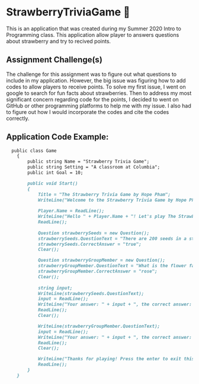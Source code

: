 # StrawberryTriviaGame :strawberry:
This is an application that was created during my Summer 2020 Intro to Programming class. This application allow player to answers questions about
strawberry and try to recived points.

## Assignment Challenge(s)
The challenge for this assignment was to figure out what questions to include in my application. However, the big issue was figuring how to add codes to allow players to receive points. To solve my first issue, I went on google to search for fun facts about strawberries. Then to address my most significant concern regarding code for the points, I decided to went on GitHub or other programming platforms to help me with my issue. I also had to figure out how I would incorporate the codes and cite the codes correctly.


## Application Code Example:

```markdown
  public class Game
    {
        public string Name = "Strawberry Trivia Game";
        public string Setting = "A classroom at Columbia";
        public int Goal = 10;

        public void Start()
        {
            Title = "The Strawberry Trivia Game by Hope Pham";
            WriteLine("Welcome to the Strawberry Trivia Game by Hope Pham. In this game you will learn fun facts about strawberry. To get ready for the game there is a question you must answer first. What is your name?");
       
            Player.Name = ReadLine();
            WriteLine("Hello " + Player.Name + "! Let's play The Strawberry Trivia Game! Press enter to start!");
            ReadLine();
            
            Question strawberrySeeds = new Question();
            strawberrySeeds.QuestionText = "There are 200 seeds in a strawberry. Treu or false?";
            strawberrySeeds.CorrectAnswer = "true";
            Clear();

            Question strawberryGroupMember = new Question();
            strawberryGroupMember.QuestionText = "What is the flower family name that strawberry belongs to (that starts with the letter r)?";
            strawberryGroupMember.CorrectAnswer = "rose";
            Clear();
          
            string input;
            WriteLine(strawberrySeeds.QuestionText);
            input = ReadLine(); 
            WriteLine("Your answer: " + input + ", the correct answer: " + strawberrySeeds.CorrectAnswer);
            ReadLine(); 
            Clear();

            WriteLine(strawberryGroupMember.QuestionText);
            input = ReadLine();
            WriteLine("Your answer: " + input + ", the correct answer: " + strawberryGroupMember.CorrectAnswer);
            ReadLine();
            Clear(); 

            WriteLine("Thanks for playing! Press the enter to exit this game.");
            ReadLine();
        }
    }
```
